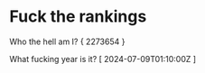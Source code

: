 # Fuck the rankings

Who the hell am I?
{ 2273654 }

What fucking year is it?
[ 2024-07-09T01:10:00Z ]
